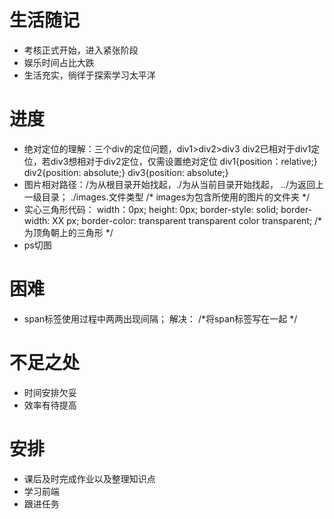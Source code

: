 # 生活随记
- 考核正式开始，进入紧张阶段
- 娱乐时间占比大跌
- 生活充实，徜徉于探索学习太平洋
# 进度
- 绝对定位的理解：三个div的定位问题，div1>div2>div3
  div2已相对于div1定位，若div3想相对于div2定位，仅需设置绝对定位
  div1{position：relative;}
  div2{position: absolute;}
  div3{position: absolute;}
- 图片相对路径：/为从根目录开始找起，./为从当前目录开始找起， ../为返回上一级目录；
     ./images.文件类型   /*  images为包含所使用的图片的文件夹 */
- 实心三角形代码： width：0px;
                   height: 0px;
		   border-style: solid;
		   border-width: XX px;
		   border-color: transparent transparent color transparent;
	/* 为顶角朝上的三角形 */
- ps切图
# 困难
- span标签使用过程中两两出现间隔； 解决：<span></span><span></span> /*将span标签写在一起 */
# 不足之处
- 时间安排欠妥
- 效率有待提高
# 安排
- 课后及时完成作业以及整理知识点
- 学习前端
- 跟进任务
